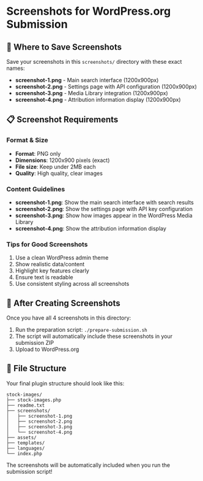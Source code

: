 # Screenshots for WordPress.org Submission

## 📸 Where to Save Screenshots

Save your screenshots in this `screenshots/` directory with these exact names:

- **screenshot-1.png** - Main search interface (1200x900px)
- **screenshot-2.png** - Settings page with API configuration (1200x900px)
- **screenshot-3.png** - Media Library integration (1200x900px)
- **screenshot-4.png** - Attribution information display (1200x900px)

## 📋 Screenshot Requirements

### Format & Size
- **Format**: PNG only
- **Dimensions**: 1200x900 pixels (exact)
- **File size**: Keep under 2MB each
- **Quality**: High quality, clear images

### Content Guidelines
- **screenshot-1.png**: Show the main search interface with search results
- **screenshot-2.png**: Show the settings page with API key configuration
- **screenshot-3.png**: Show how images appear in the WordPress Media Library
- **screenshot-4.png**: Show the attribution information display

### Tips for Good Screenshots
1. Use a clean WordPress admin theme
2. Show realistic data/content
3. Highlight key features clearly
4. Ensure text is readable
5. Use consistent styling across all screenshots

## 🚀 After Creating Screenshots

Once you have all 4 screenshots in this directory:

1. Run the preparation script: `./prepare-submission.sh`
2. The script will automatically include these screenshots in your submission ZIP
3. Upload to WordPress.org

## 📁 File Structure

Your final plugin structure should look like this:

```
stock-images/
├── stock-images.php
├── readme.txt
├── screenshots/
│   ├── screenshot-1.png
│   ├── screenshot-2.png
│   ├── screenshot-3.png
│   └── screenshot-4.png
├── assets/
├── templates/
├── languages/
└── index.php
```

The screenshots will be automatically included when you run the submission script! 
